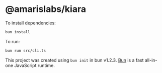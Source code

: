 # @amarislabs/kiara

To install dependencies:

```bash
bun install
```

To run:

```bash
bun run src/cli.ts
```

This project was created using `bun init` in bun v1.2.3. [Bun](https://bun.sh) is a fast all-in-one JavaScript runtime.
